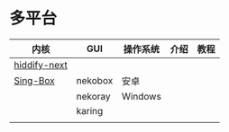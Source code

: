 # 多平台

| 内核                                                      | GUI     | 操作系统    | 介绍  | 教程  |
| ------------------------------------------------------- | ------- | ------- | --- | --- |
| [hiddify-next](https://github.com/hiddify/hiddify-next) |         |         |     |     |
| [Sing-Box](https://github.com/SagerNet/sing-box)        | nekobox | 安卓      |     |     |
|                                                         | nekoray | Windows |     |     |
|                                                         | karing  |         |     |     |
|                                                         |         |         |     |     |

